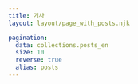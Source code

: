 ```yaml
---
title: 기사
layout: layout/page_with_posts.njk

pagination:
  data: collections.posts_en
  size: 10
  reverse: true
  alias: posts
---
```

